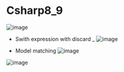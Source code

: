 # Csharp8_9
![image](https://user-images.githubusercontent.com/64368109/132987144-027d1c63-5775-4fbb-ab78-35ba9cdcd261.png)
-  Swith expression with discard _
![image](https://user-images.githubusercontent.com/64368109/132987230-686774af-2616-407d-92c6-e29813865781.png)

-  Model matching
![image](https://user-images.githubusercontent.com/64368109/132987262-05f0a590-2854-4f79-a6a8-264c679460ea.png)

![image](https://user-images.githubusercontent.com/64368109/132987388-955c90b3-8779-451d-90f2-5fb613d6e3e2.png)

